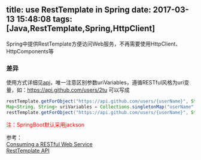 title: use RestTemplate in Spring
date: 2017-03-13 15:48:08
tags: [Java,RestTemplate,Spring,HttpClient]
---
Spring中提供RestTemplate方便访问Web服务，不再需要使用HttpClient、HttpComponents等
### 差异
使用方式详细见[api](http://docs.spring.io/spring/docs/current/javadoc-api/org/springframework/web/client/RestTemplate.html)，唯一注意区别参数uriVariables，遵循RESTful风格为uri变量，如：https://api.github.com/users/2tu
可以写成
```java  
restTemplate.getForObject("https://api.github.com/users/{userName}", String.class, "2tu");  
Map<String, String> uriVariables = Collections.singletonMap("userName", "2tu"); 
restTemplate.getForObject("https://api.github.com/users/{userName}", String.class, uriVariables);
```  

<font color=red>注：SpringBoot默认采用jackson</font>

参考：  
[Consuming a RESTful Web Service](https://spring.io/guides/gs/consuming-rest/)  
[RestTemplate API](http://docs.spring.io/spring/docs/current/javadoc-api/org/springframework/web/client/RestTemplate.html)